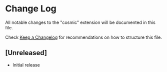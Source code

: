 # Change Log

All notable changes to the "cosmic" extension will be documented in this file.

Check [Keep a Changelog](http://keepachangelog.com/) for recommendations on how to structure this file.

## [Unreleased]

- Initial release
